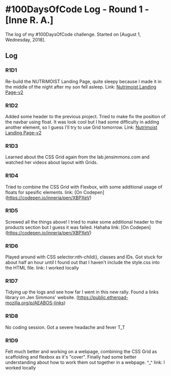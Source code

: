 # #100DaysOfCode Log - Round 1 - [Inne R. A.]

The log of my #100DaysOfCode challenge. Started on [August 1, Wednesday, 2018].

## Log

### R1D1 
Re-build the NUTRiMOIST Landing Page, quite sleepy because I made it in the middle of the night after my son fell asleep. 
Link: [Nutrimoist Landing Page-v2](https://github.com/inne-ra/nutlandingpage)

### R1D2
Added some header to the previous project. Tried to make fix the position of the navbar using float. It was look cool but I had some difficulty in adding another element, so I guess I'll try to use Grid tomorrow.
Link: [Nutrimoist Landing Page-v2](https://github.com/inne-ra/nutlandingpage)

### R1D3
Learned about the CSS Grid again from the lab.jensimmons.com and watched her videos about layout with Grids.

### R1D4
Tried to combine the CSS Grid with Flexbox, with some additional usage of floats for spesific elements. 
link: [On Codepen] (https://codepen.io/inneria/pen/XBPXeV)

### R1D5
Screwed all the things above! I tried to make some additional header to the products section but I guess it was failed. Hahaha
link: [On Codepen] (https://codepen.io/inneria/pen/XBPXeV)

### R1D6
Played around with CSS selector:nth-child(), classes and IDs. Got stuck for about half an hour until I found out that I haven't include the style.css into the HTML file. 
link: I worked locally

### R1D7
Tidying up the logs and see how far I went in this new rally. Found a links library on Jen Simmons' website. (https://public.etherpad-mozilla.org/p/AEABOS-links)

### R1D8
No coding session. Got a severe headache and fever T_T

### R1D9
Felt much better and working on a webpage, combining the CSS Grid as scaffolding and flexbox as it's "cover". Finally had some better understanding about how to work them out together in a webpage. ^_^
link: I worked locally
